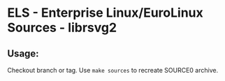 # ELS - Enterprise Linux/EuroLinux Sources - librsvg2
 
## Usage:
  Checkout branch or tag. Use `make sources` to recreate  SOURCE0 archive.
